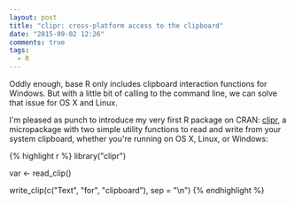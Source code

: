 ```yaml
---
layout: post
title: "clipr: cross-platform access to the clipboard"
date: "2015-09-02 12:26"
comments: true
tags:
  - R
---
```


Oddly enough, base R only includes clipboard interaction functions for Windows.
But with a little bit of calling to the command line, we can solve that issue for OS X and Linux.

I'm pleased as punch to introduce my very first R package on CRAN: [clipr], a micropackage with two simple utility functions to read and write from your system clipboard, whether you're running on OS X, Linux, or Windows:

{% highlight r %}
library("clipr")

var <- read_clip()

write_clip(c("Text", "for", "clipboard"), sep = "\n")
{% endhighlight %}

[clipr]: https://cran.r-project.org/web/packages/clipr/index.html
